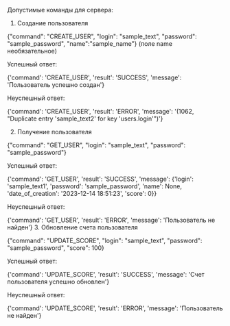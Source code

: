 
Допустимые команды для сервера:

1. Создание пользователя

{"command": "CREATE_USER", "login": "sample_text", "password": "sample_password", "name":"sample_name"}
(поле name необязательное)

Успешный ответ:

{'command': 'CREATE_USER', 'result': 'SUCCESS', 'message': 'Пользователь успешно создан'}

Неуспешный ответ:

{'command': 'CREATE_USER', 'result': 'ERROR', 'message': '(1062, "Duplicate entry \'sample_text2\' for key \'users.login\'")'}

2. Получение пользователя

{"command": "GET_USER", "login": "sample_text", "password": "sample_password"}

Успешный ответ:

{'command': 'GET_USER', 'result': 'SUCCESS', 'message': {'login': 'sample_text1', 'password': 'sample_password', 'name': None, 'date_of_creation': '2023-12-14 18:51:23', 'score': 0}}

Неуспешный ответ:

{'command': 'GET_USER', 'result': 'ERROR', 'message': 'Пользователь не найден'}
3. Обновление счета пользователя

{"command": "UPDATE_SCORE", "login": "sample_text", "password": "sample_password", "score": 100}

Успешный ответ:

{'command': 'UPDATE_SCORE', 'result': 'SUCCESS', 'message': 'Счет пользователя успешно обновлен'}

Неуспешный ответ:

{'command': 'UPDATE_SCORE', 'result': 'ERROR', 'message': 'Пользователь не найден'}